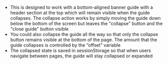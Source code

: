 * This is designed to work with a bottom-aligned banner guide with a header section at the top which will remain visible when the guide collapses. The collapse action works by simply moving the guide down below the bottom of the screen but leaves the "collapse" button and the "close guide" button visible
* You could also collapse the guide all the way so that only the collapse button remains visible at the bottom of the page. The amount that the guide collapses is controlled by the “offset” variable
* The collapsed state is saved in sessionStorage so that when users navigate between pages, the guide will stay collapsed or expanded